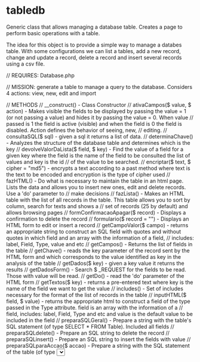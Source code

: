 # tabledb
 Generic class that allows managing a database table. Creates a page to perform basic operations with a table.
 
 The idea for this object is to provide a simple way to manage a databes table. With some configurations we can list a tables, add a new record, change and update a record, delete a record and insert several records using a csv file.
 
 // REQUIRES: Database.php
 
// MISSION: generate a table to manage a query to the database. Considers 4 actions: view, new, edit and import

// METHODS
// __construct() - Class Constructor
// ativaCampos($ value, $ action) - Makes visible the fields to be displayed by passing the value = 1 (or not passing a value) and hides it by passing the value = 0. When value //                                  passed is 1 the field is active (visible) and when the field is 0 the field is disabled. Action defines the behavior of seeing, new, 
//                                  editing.
// consultaSQL($ sql) - given a sql it returns a list of data.
// determinaChave() - Analyzes the structure of the database table and determines which is the key
// devolveValorDaLista($ field, $ key) - Find the value of a field for a given key where the field is the name of the field to be consulted the list of values and key is the id //                                       of the value to be searched.
// encriptar($ text, $ cipher = "md5") - encrypts a text according to a past method where text is the text to be encoded and encryption is the type of cipher used
// fazHTML() - Do what is necessary to maintain the table in an html page. Lists the data and allows you to insert new ones, edit and delete records. Use a 'do' parameter to 
//             make decisions
// fazLista() - Makes an HTML table with the list of all records in the table. This table allows you to sort by column, search for texts and shows a
//              set of records (25 by default) and allows browsing pages
// formConfirmacaoApagar($ record) - Displays a confirmation to delete the record
// formulario($ record = "") - Displays an HTML form to edit or insert a record
// getCampoValor($ campo) - returns an appropriate string to construct an SQL field with quotes and without quotes in which field and an array with the information of a field, //                          includes: label, Field, Type, value and etc
// getCampos() - Returns the list of fields in the table
// getChave() - reads the key parameter of the record sent by the HTML form and which corresponds to the value identified as key in the analysis of the table
// getDados($ key) - given a key value it returns the results
// getDadosForm() - Search $ _REQUEST for the fields to be read. Those with value will be read.
// getDo() - read the 'do' parameter of the HTML form
// getTextos($ key) - returns a pre-entered text where key is the name of the field we want to get the value
// includes() - Set of includes necessary for the format of the list of records in the table
// inputHTML($ field, $ value) - returns the appropriate html to construct a field of the type passed in the Type attribute. field is an array with the information of a
//                               field, includes: label, Field, Type and etc and value is the default value to be included in the field
// preparaSQLGeral() - Prepare a string with the table's SQL statement (of type SELECT * FROM Table). Included all fields
// preparaSQLdelete() - Prepare an SQL string to delete the record
// preparaSQLinsert() - Prepare an SQL string to insert the fields with value
// preparaSQLparaAccao($ accao) - Prepare a string with the SQL statement of the table (of type <SELECT LIST OF FIELDS> FROM Table). Only included fields marked as visible 
//                                in the chosen action where in action We may want to see the fields in three types of action: New (novo), Edit (editar), List (ver) Import (csv) 
// preparaSQLupdate() - Prepare an SQL string to update fields with value
// preparaTabela($ table) - Prepare a table, creating the list of fields in the table, determining its key, preparing a general SQL for all fields define the tags - table is
//                          the name of the table in the database
// redirecciona($ url = "? do = l") - redirects to the page showing the list
// setAutenticacao($ value) - defines if by default the user has permissions to see, create new, delete and change where: a - all time the possibility to see, create new,
//                            delete and change, u - update Can only change data, r - read can only see
// setAtivaCampo($ campo, $ accao, $ valor) - Activates / deactivates (shows / hides) a field for an action where the field is the field we want to activate / deactivate
//                                            action is the type of action (list, edit and add) in which we want to activate / deactivate the field and value is 1 for
//                                            show and 0 to hide
// setAtivaCampos($ fields, $ action) - Activates (shows) a comma-separated list of fields for an action. Fields that are not listed are disabled fields is a list of fields 
//                                      in the sql table and action is the type of action (list, edit and add) in which we want enable / disable the field
// setCampoCalculado($ field, $ calculation) - Adds a new calculated field in which field is the name for the field we want to add and calculate is the sql formula that we are
//                                             going to apply
// setCampoLista($ field, $ mode, $ listSql) - Changes the field to the list type to have a description instead of the code and a combobox in the edition and introduction in 
//                                             which field is the field that we want to change to the list type, mode is the way in which the fields are passed: 1 - SQL; 2 - 
//                                             values ​​and listSql is the sql string or list of values ​​to be passed (the list has the format eg "1 => first, 2 => second, 
//                                             3 => useful, a => like this")
// setCampoPass($ field; $ mode = 0) - Change the field to the password type to have hidden text in the introduction, and to be encrypted before saving. It will include a mode
//                                     field to determine the way in which it will be introduced so that there are no mistakes (repeat the introduction or show) and a field 
//                                     with the number in which field is the field that we intend to change to the type and mode is to verify the correct writing of a new
//                                     password. 0 - off; 1 - repeat the introduction; 2 - show password and cifa is the way the text is encrypted. "" - off; "md5" - md5; 
//                                     "sha1" - sha1; "base64" - base64
// setCampoImagem($ field, $ path, $ percentage) - Change the field to the image type to be seen in the list in a special way where field is the field we want to change to the 
//                                                 image type path is the path to be added to the image to reach the file and percentage is the% of the height of the image
// setCriterio($ criterio) - defines a criterion for the viewing action, where criterion is an sql (where) criterion that equals fields with values
// setDefaultValue ($ field, $ value) - defines a default value to be considered in a new introduction where field is the field in which we want to define an initial value and 
//                                      value is the initial value to be considered
// setHTMLid($ id, $ value) - Writes in an HTML element of the page by default, which has the id. id is the id of an HTML tag and value is a string with the value to be loaded
//                            into the element
// setLabel($ field, $ value) - Assign a label to a field where the field is the field we want to change the label and the value is the text to be considered as a label
// setLabels() - Assign field names in the database as a field label. This function is only performed when preparing the table
// setLimites($ NumReg, $ LimInf = 0) - Sets the number of resistors in a select where $ NumReg is the number of records and $ LimInf is the initial record
// setPaginaVer($ page) - Stores the name of the page that should be opened to show the record where the page is the address for an html page for the record
// setTemplate($ path) * - Assign the template to the table. Where path is the path and the template file
// setTexts($ text, $ value) - Load the class with the texts to be used in the graphical interface - it's an arrey [$ text] = $ value
// setTitulo($ value) - sets the title of the page / or form 
